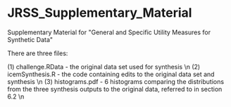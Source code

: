# JRSS_Supplementary_Material
Supplementary Material for "General and Specific Utility Measures for Synthetic Data"

There are three files:

(1) challenge.RData - the original data set used for synthesis \n
(2) icemSynthesis.R - the code containing edits to the original data set and synthesis \n
(3) histograms.pdf - 6 histograms comparing the distributions from the three synthesis outputs to the original data, referred to in section 6.2 \n

